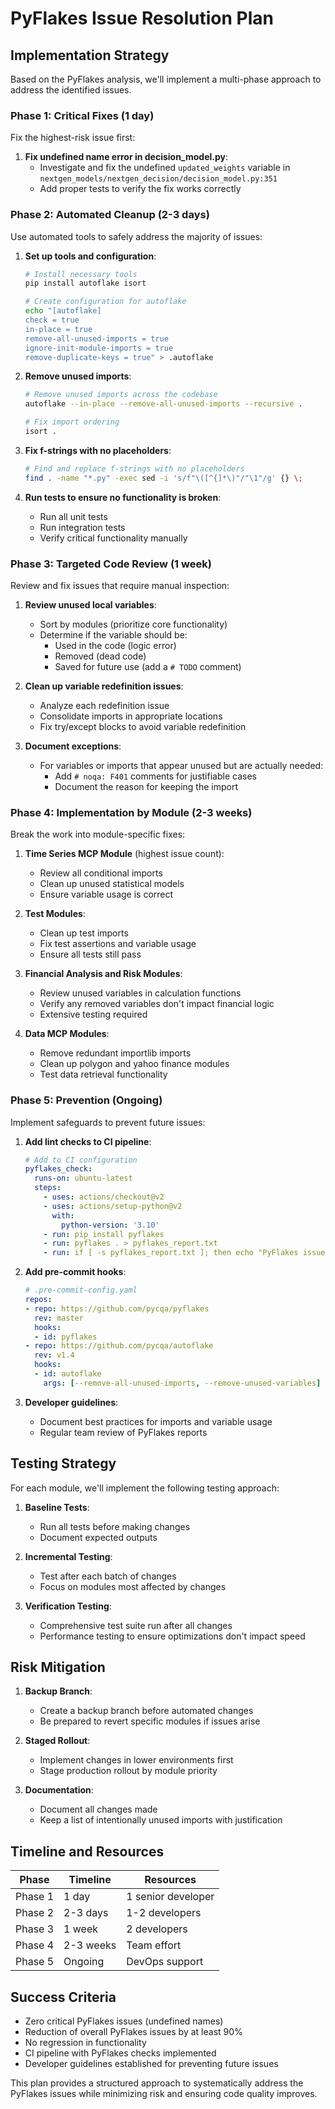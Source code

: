 # PyFlakes Issue Resolution Plan

## Implementation Strategy

Based on the PyFlakes analysis, we'll implement a multi-phase approach to address the identified issues.

### Phase 1: Critical Fixes (1 day)

Fix the highest-risk issue first:

1. **Fix undefined name error in decision_model.py**:
   - Investigate and fix the undefined `updated_weights` variable in `nextgen_models/nextgen_decision/decision_model.py:351`
   - Add proper tests to verify the fix works correctly

### Phase 2: Automated Cleanup (2-3 days)

Use automated tools to safely address the majority of issues:

1. **Set up tools and configuration**:
   ```bash
   # Install necessary tools
   pip install autoflake isort
   
   # Create configuration for autoflake
   echo "[autoflake]
   check = true
   in-place = true
   remove-all-unused-imports = true
   ignore-init-module-imports = true
   remove-duplicate-keys = true" > .autoflake
   ```

2. **Remove unused imports**:
   ```bash
   # Remove unused imports across the codebase
   autoflake --in-place --remove-all-unused-imports --recursive .
   
   # Fix import ordering
   isort .
   ```

3. **Fix f-strings with no placeholders**:
   ```bash
   # Find and replace f-strings with no placeholders
   find . -name "*.py" -exec sed -i 's/f"\([^{]*\)"/"\1"/g' {} \;
   ```

4. **Run tests to ensure no functionality is broken**:
   - Run all unit tests
   - Run integration tests
   - Verify critical functionality manually

### Phase 3: Targeted Code Review (1 week)

Review and fix issues that require manual inspection:

1. **Review unused local variables**:
   - Sort by modules (prioritize core functionality)
   - Determine if the variable should be:
     - Used in the code (logic error)
     - Removed (dead code)
     - Saved for future use (add a `# TODO` comment)

2. **Clean up variable redefinition issues**:
   - Analyze each redefinition issue
   - Consolidate imports in appropriate locations
   - Fix try/except blocks to avoid variable redefinition

3. **Document exceptions**:
   - For variables or imports that appear unused but are actually needed:
     - Add `# noqa: F401` comments for justifiable cases
     - Document the reason for keeping the import

### Phase 4: Implementation by Module (2-3 weeks)

Break the work into module-specific fixes:

1. **Time Series MCP Module** (highest issue count):
   - Review all conditional imports
   - Clean up unused statistical models
   - Ensure variable usage is correct

2. **Test Modules**:
   - Clean up test imports
   - Fix test assertions and variable usage
   - Ensure all tests still pass

3. **Financial Analysis and Risk Modules**:
   - Review unused variables in calculation functions
   - Verify any removed variables don't impact financial logic
   - Extensive testing required

4. **Data MCP Modules**:
   - Remove redundant importlib imports
   - Clean up polygon and yahoo finance modules
   - Test data retrieval functionality

### Phase 5: Prevention (Ongoing)

Implement safeguards to prevent future issues:

1. **Add lint checks to CI pipeline**:
   ```yaml
   # Add to CI configuration
   pyflakes_check:
     runs-on: ubuntu-latest
     steps:
       - uses: actions/checkout@v2
       - uses: actions/setup-python@v2
         with:
           python-version: '3.10'
       - run: pip install pyflakes
       - run: pyflakes . > pyflakes_report.txt
       - run: if [ -s pyflakes_report.txt ]; then echo "PyFlakes issues found"; cat pyflakes_report.txt; exit 1; fi
   ```

2. **Add pre-commit hooks**:
   ```yaml
   # .pre-commit-config.yaml
   repos:
   - repo: https://github.com/pycqa/pyflakes
     rev: master
     hooks:
     - id: pyflakes
   - repo: https://github.com/pycqa/autoflake
     rev: v1.4
     hooks:
     - id: autoflake
       args: [--remove-all-unused-imports, --remove-unused-variables]
   ```

3. **Developer guidelines**:
   - Document best practices for imports and variable usage
   - Regular team review of PyFlakes reports

## Testing Strategy

For each module, we'll implement the following testing approach:

1. **Baseline Tests**:
   - Run all tests before making changes
   - Document expected outputs

2. **Incremental Testing**:
   - Test after each batch of changes
   - Focus on modules most affected by changes

3. **Verification Testing**:
   - Comprehensive test suite run after all changes
   - Performance testing to ensure optimizations don't impact speed

## Risk Mitigation

1. **Backup Branch**:
   - Create a backup branch before automated changes
   - Be prepared to revert specific modules if issues arise

2. **Staged Rollout**:
   - Implement changes in lower environments first
   - Stage production rollout by module priority

3. **Documentation**:
   - Document all changes made
   - Keep a list of intentionally unused imports with justification

## Timeline and Resources

| Phase | Timeline | Resources |
|-------|----------|-----------|
| Phase 1 | 1 day | 1 senior developer |
| Phase 2 | 2-3 days | 1-2 developers |
| Phase 3 | 1 week | 2 developers |
| Phase 4 | 2-3 weeks | Team effort |
| Phase 5 | Ongoing | DevOps support |

## Success Criteria

- Zero critical PyFlakes issues (undefined names)
- Reduction of overall PyFlakes issues by at least 90%
- No regression in functionality
- CI pipeline with PyFlakes checks implemented
- Developer guidelines established for preventing future issues

This plan provides a structured approach to systematically address the PyFlakes issues while minimizing risk and ensuring code quality improves.
